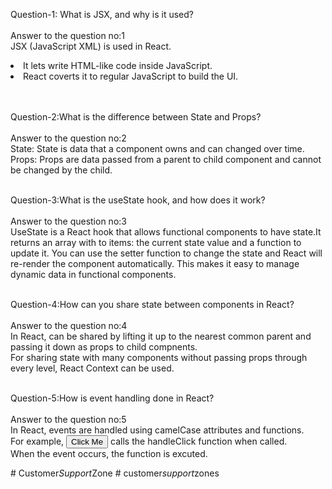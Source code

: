Question-1: What is JSX, and why is it used? <br><br>
Answer to the question no:1<br>
JSX (JavaScript XML) is used in React. <br>
<li>It lets write HTML-like code inside JavaScript.</li>
<li>React coverts it to regular JavaScript to build the UI.</li> <br><br>

Question-2:What is the difference between State and Props? <br><br>
Answer to the question no:2<br>
State: State is data that a component owns and can changed over time. <br>
Props: Props are data passed from a parent to child component and cannot be changed by the child.
<br><br>

Question-3:What is the useState hook, and how does it work? <br><br>
Answer to the question no:3<br>
UseState is a React hook that allows functional components to have state.It returns an array with to items: the current state value and a function to update it.
You can use the setter function to change the state and React will re-render the component automatically.
This makes it easy to manage dynamic data in functional components.
<br><br>

Question-4:How can you share state between components in React? <br><br>
Answer to the question no:4<br>
In React, can be shared by lifting it up to the nearest common parent and passing it down as props to child compnents. <br>
For sharing state with many components without passing props through every level, React Context can be used.
<br><br>

Question-5:How is event handling done in React? <br><br>
Answer to the question no:5<br>
In React, events are handled using camelCase attributes and functions.<br>
For example, <button onClick={handleClick}>Click Me</button> calls the handleClick function when called. <br>
When the event occurs, the function is excuted.

#   C u s t o m e r _ S u p p o r t _ Z o n e  
 #   c u s t o m e r _ s u p p o r t _ z o n e s  
 